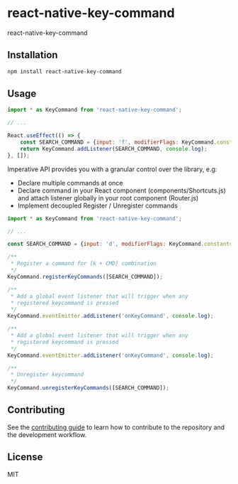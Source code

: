 # react-native-key-command
react-native-key-command
## Installation

```sh
npm install react-native-key-command
```

## Usage
```js
import * as KeyCommand from 'react-native-key-command';

// ...

React.useEffect(() => {
    const SEARCH_COMMAND = {input: 'f', modifierFlags: KeyCommand.constants.keyModifierCommand};
    return KeyCommand.addListener(SEARCH_COMMAND, console.log);
}, []);
```

Imperative API provides you with a granular control over the library, e.g:
- Declare multiple commands at once
- Declare command in your React component (components/Shortcuts.js) and attach listener globally in your root component (Router.js)
- Implement decoupled Register / Unregister commands

```js
import * as KeyCommand from 'react-native-key-command';

// ...

const SEARCH_COMMAND = {input: 'd', modifierFlags: KeyCommand.constants.keyModifierCommand};

/**
 * Register a command for [k + CMD] combination
 */
KeyCommand.registerKeyCommands([SEARCH_COMMAND]);

/**
 * Add a global event listener that will trigger when any
 * registered keycommand is pressed
 */
KeyCommand.eventEmitter.addListener('onKeyCommand', console.log);

/**
 * Add a global event listener that will trigger when any
 * registered keycommand is pressed
 */
KeyCommand.eventEmitter.addListener('onKeyCommand', console.log);

/**
 * Unregister keycommand
 */
KeyCommand.unregisterKeyCommands([SEARCH_COMMAND]);
```

## Contributing

See the [contributing guide](CONTRIBUTING.md) to learn how to contribute to the repository and the development workflow.

## License

MIT
